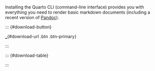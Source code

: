 Installing the Quarto CLI (command-line interface) provides you with everything you need to render basic markdown documents (including a recent version of [Pandoc](https://pandoc.org)). 

::: {#download-button}
<div>

[\_](_ "Download Quarto"){#download-url .btn .btn-primary}

</div>
:::

::: {#download-table}

:::
